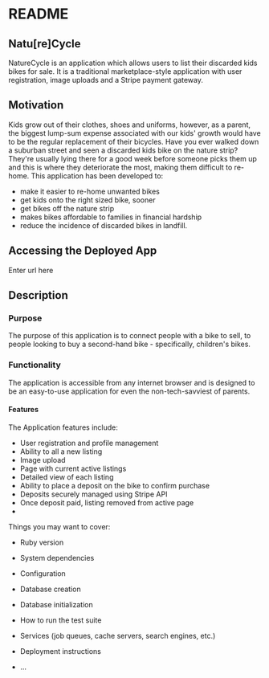 # README

## Natu[re]Cycle
NatureCycle is an application which allows users to list their discarded kids bikes for sale. It is a traditional marketplace-style application with user registration, image uploads and a Stripe payment gateway.

## Motivation
Kids grow out of their clothes, shoes and uniforms, however, as a parent, the biggest lump-sum expense associated with our kids' growth would have to be the regular replacement of their bicycles. 
Have you ever walked down a suburban street and seen a discarded kids bike on the nature strip?  They're usually lying there for a good week before someone picks them up and this is where they deteriorate the most, making them difficult to re-home.
This application has been developed to:
- make it easier to re-home unwanted bikes
- get kids onto the right sized bike, sooner
- get bikes off the nature strip
- makes bikes affordable to families in financial hardship
- reduce the incidence of discarded bikes in landfill.

## Accessing the Deployed App
Enter url here

## Description
### Purpose
The purpose of this application is to connect people with a bike to sell, to people looking to buy a second-hand bike - specifically, children's bikes.

### Functionality
The application is accessible from any internet browser and is designed to be an easy-to-use application for even the non-tech-savviest of parents. 
#### Features
The Application features include:
- User registration and profile management
- Ability to all a new listing
- Image upload
- Page with current active listings
- Detailed view of each listing
- Ability to place a deposit on the bike to confirm purchase
- Deposits securely managed using Stripe API
- Once deposit paid, listing removed from active page
- 



Things you may want to cover:

* Ruby version

* System dependencies

* Configuration

* Database creation

* Database initialization

* How to run the test suite

* Services (job queues, cache servers, search engines, etc.)

* Deployment instructions

* ...
